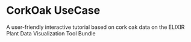 # CorkOak UseCase
A user-friendly interactive tutorial based on cork oak data on the ELIXIR Plant Data Visualization Tool Bundle
